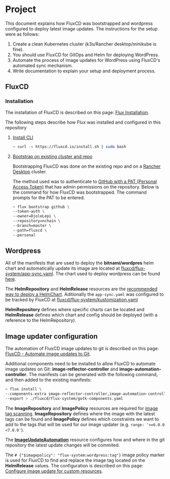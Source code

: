 # Project

This document explains how FluxCD was bootstrapped and wordpress configured to deploy latest image updates. The instructions for the setup were as follows:

1. Create a clean Kubernetes cluster (k3s/Rancher desktop/minikube is fine).
1. You should use FluxCD for GitOps and Helm for deploying WordPress.
1. Automate the process of image updates for WordPress using FluxCD's automated sync mechanism.
1. Write documentation to explain your setup and deployment process.

## FluxCD

### Installation

The installation of FluxCD is described on this page: [Flux Installation](https://fluxcd.io/flux/installation/).

The following steps describe how Flux was installed and configured in this repository

1. [Install CLI](https://fluxcd.io/flux/installation/#install-the-flux-cli)

    ```bash
    ~ curl -s https://fluxcd.io/install.sh | sudo bash
    ```

1. [Bootstrap on existing cluster and repo](https://fluxcd.io/flux/installation/#bootstrap-with-flux-cli)

    Bootstrapping FluxCD was done on the existing repo and on a [Rancher Desktop](https://rancherdesktop.io/) cluster.

    The method used was to authenticate to [GitHub with a PAT (Personal Access Token)](https://rancherdesktop.io/) that has admin permissions on the repository. Below is the command for how FluxCD was bootstrapped. The command prompts for the PAT to be entered.

    ```bash
    ~ flux bootstrap github \
    --token-auth \
    --owner=DjoleLepi \
    --repository=nchain \
    --branch=master \
    --path=fluxcd \
    --personal
    ```

## Wordpress

All of the manifests that are used to deploy the **bitnami/wordpres** helm chart and automatically update its image are located at [fluxcd/flux-system/app-sync.yaml](fluxcd/flux-system/app-sync.yaml). The chart used to deploy wordpress can be found [here](https://artifacthub.io/packages/helm/bitnami/wordpress).

The **HelmRepository** and **HelmRelease** resources are the [recommended way to deploy a HelmChart](https://fluxcd.io/flux/guides/helmreleases/#helm-repository). Aditionally the `app-sync.yaml` was configured to be tracked by FluxCD at [fluxcd/flux-system/kustomization.yaml](fluxcd/flux-system/kustomization.yaml)

**HelmRepository** defines where specific charts can be located and **HelmRelease** defines which chart and config should be deployed (with a reference to the HelmRepository).

## Image updater configuration

The automation of FluxCD image updates to git is described on this page: [FluxCD - Automate image updates to Git](https://fluxcd.io/flux/guides/image-update).

Additional components need to be installed to allow FluxCD to automate image updates on Git: **image-reflector-controller** and **image-automation-controller**. The manifests can be generated with the following command, and then added to the existing manifests:

```bash
~ flux install \
--components-extra image-reflector-controller,image-automation-controller \
--export > ./fluxcd/flux-system/gotk-components.yaml
```

The **ImageRepository** and **ImagePolicy** resources are required for [image tag scanning](https://fluxcd.io/flux/guides/image-update/#configure-image-scanning). **ImageRepository** defines where the image with the latest tags can be found and **ImagePolicy** defines which constraints we want to add to the tags that will be used for our image updater (e.g. `range: '>=6.0.0 <7.0.0'`).

The [**ImageUpdateAutomation**](https://fluxcd.io/flux/guides/image-update/#configure-image-updates) resource configures how and where in the git repository the latest update changes will be commited.

The `# {"$imagepolicy": "flux-system:wordpress:tag"}` image policy marker is used for FluxCD to find and replace the image tag located on the **HelmRelease** values. The configuration is described on this page: [Configure image update for custom resources](https://fluxcd.io/flux/guides/image-update/#configure-image-update-for-custom-resources).
